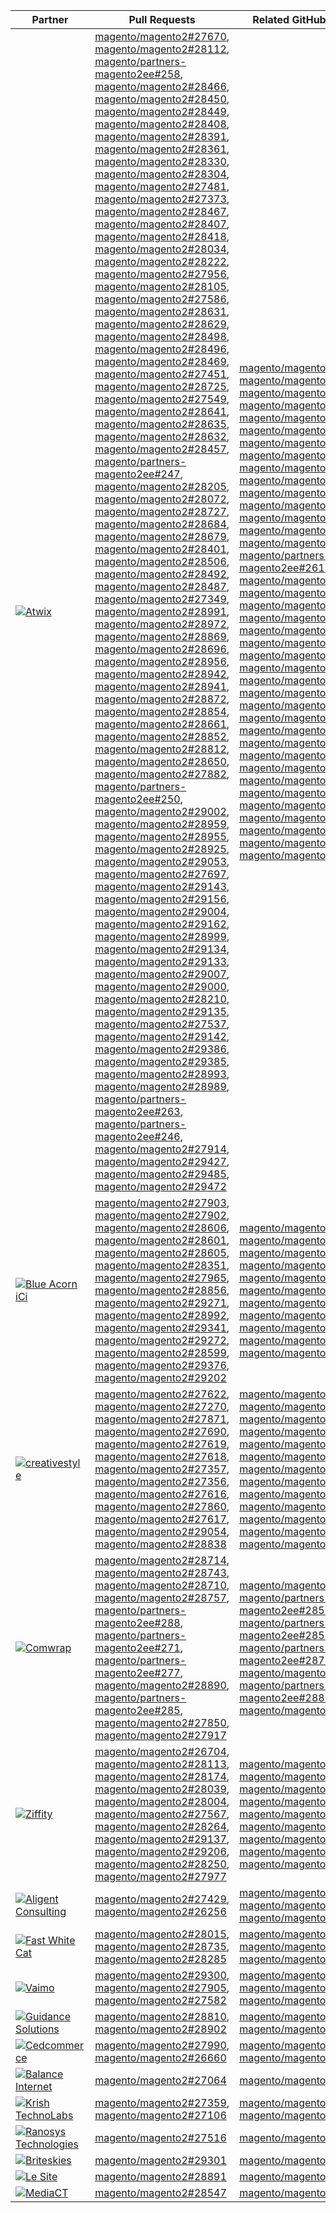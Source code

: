 | Partner | Pull Requests | Related GitHub Issues |
| ------- | ------- | ------- |
| <a target="_blank" href="https://partners.magento.com/portal/directory/?query=Atwix"><img alt="Atwix" src="https://avatars3.githubusercontent.com/t/2617739?s=400&v=4"></a> | [magento/magento2#27670](https://github.com/magento/magento2/pull/27670), [magento/magento2#28112](https://github.com/magento/magento2/pull/28112), [magento/partners-magento2ee#258](https://github.com/magento/partners-magento2ee/pull/258), [magento/magento2#28466](https://github.com/magento/magento2/pull/28466), [magento/magento2#28450](https://github.com/magento/magento2/pull/28450), [magento/magento2#28449](https://github.com/magento/magento2/pull/28449), [magento/magento2#28408](https://github.com/magento/magento2/pull/28408), [magento/magento2#28391](https://github.com/magento/magento2/pull/28391), [magento/magento2#28361](https://github.com/magento/magento2/pull/28361), [magento/magento2#28330](https://github.com/magento/magento2/pull/28330), [magento/magento2#28304](https://github.com/magento/magento2/pull/28304), [magento/magento2#27481](https://github.com/magento/magento2/pull/27481), [magento/magento2#27373](https://github.com/magento/magento2/pull/27373), [magento/magento2#28467](https://github.com/magento/magento2/pull/28467), [magento/magento2#28407](https://github.com/magento/magento2/pull/28407), [magento/magento2#28418](https://github.com/magento/magento2/pull/28418), [magento/magento2#28034](https://github.com/magento/magento2/pull/28034), [magento/magento2#28222](https://github.com/magento/magento2/pull/28222), [magento/magento2#27956](https://github.com/magento/magento2/pull/27956), [magento/magento2#28105](https://github.com/magento/magento2/pull/28105), [magento/magento2#27586](https://github.com/magento/magento2/pull/27586), [magento/magento2#28631](https://github.com/magento/magento2/pull/28631), [magento/magento2#28629](https://github.com/magento/magento2/pull/28629), [magento/magento2#28498](https://github.com/magento/magento2/pull/28498), [magento/magento2#28496](https://github.com/magento/magento2/pull/28496), [magento/magento2#28469](https://github.com/magento/magento2/pull/28469), [magento/magento2#27451](https://github.com/magento/magento2/pull/27451), [magento/magento2#28725](https://github.com/magento/magento2/pull/28725), [magento/magento2#27549](https://github.com/magento/magento2/pull/27549), [magento/magento2#28641](https://github.com/magento/magento2/pull/28641), [magento/magento2#28635](https://github.com/magento/magento2/pull/28635), [magento/magento2#28632](https://github.com/magento/magento2/pull/28632), [magento/magento2#28457](https://github.com/magento/magento2/pull/28457), [magento/partners-magento2ee#247](https://github.com/magento/partners-magento2ee/pull/247), [magento/magento2#28205](https://github.com/magento/magento2/pull/28205), [magento/magento2#28072](https://github.com/magento/magento2/pull/28072), [magento/magento2#28727](https://github.com/magento/magento2/pull/28727), [magento/magento2#28684](https://github.com/magento/magento2/pull/28684), [magento/magento2#28679](https://github.com/magento/magento2/pull/28679), [magento/magento2#28401](https://github.com/magento/magento2/pull/28401), [magento/magento2#28506](https://github.com/magento/magento2/pull/28506), [magento/magento2#28492](https://github.com/magento/magento2/pull/28492), [magento/magento2#28487](https://github.com/magento/magento2/pull/28487), [magento/magento2#27349](https://github.com/magento/magento2/pull/27349), [magento/magento2#28991](https://github.com/magento/magento2/pull/28991), [magento/magento2#28972](https://github.com/magento/magento2/pull/28972), [magento/magento2#28869](https://github.com/magento/magento2/pull/28869), [magento/magento2#28696](https://github.com/magento/magento2/pull/28696), [magento/magento2#28956](https://github.com/magento/magento2/pull/28956), [magento/magento2#28942](https://github.com/magento/magento2/pull/28942), [magento/magento2#28941](https://github.com/magento/magento2/pull/28941), [magento/magento2#28872](https://github.com/magento/magento2/pull/28872), [magento/magento2#28854](https://github.com/magento/magento2/pull/28854), [magento/magento2#28661](https://github.com/magento/magento2/pull/28661), [magento/magento2#28852](https://github.com/magento/magento2/pull/28852), [magento/magento2#28812](https://github.com/magento/magento2/pull/28812), [magento/magento2#28650](https://github.com/magento/magento2/pull/28650), [magento/magento2#27882](https://github.com/magento/magento2/pull/27882), [magento/partners-magento2ee#250](https://github.com/magento/partners-magento2ee/pull/250), [magento/magento2#29002](https://github.com/magento/magento2/pull/29002), [magento/magento2#28959](https://github.com/magento/magento2/pull/28959), [magento/magento2#28955](https://github.com/magento/magento2/pull/28955), [magento/magento2#28925](https://github.com/magento/magento2/pull/28925), [magento/magento2#29053](https://github.com/magento/magento2/pull/29053), [magento/magento2#27697](https://github.com/magento/magento2/pull/27697), [magento/magento2#29143](https://github.com/magento/magento2/pull/29143), [magento/magento2#29156](https://github.com/magento/magento2/pull/29156), [magento/magento2#29004](https://github.com/magento/magento2/pull/29004), [magento/magento2#29162](https://github.com/magento/magento2/pull/29162), [magento/magento2#28999](https://github.com/magento/magento2/pull/28999), [magento/magento2#29134](https://github.com/magento/magento2/pull/29134), [magento/magento2#29133](https://github.com/magento/magento2/pull/29133), [magento/magento2#29007](https://github.com/magento/magento2/pull/29007), [magento/magento2#29000](https://github.com/magento/magento2/pull/29000), [magento/magento2#28210](https://github.com/magento/magento2/pull/28210), [magento/magento2#29135](https://github.com/magento/magento2/pull/29135), [magento/magento2#27537](https://github.com/magento/magento2/pull/27537), [magento/magento2#29142](https://github.com/magento/magento2/pull/29142), [magento/magento2#29386](https://github.com/magento/magento2/pull/29386), [magento/magento2#29385](https://github.com/magento/magento2/pull/29385), [magento/magento2#28993](https://github.com/magento/magento2/pull/28993), [magento/magento2#28989](https://github.com/magento/magento2/pull/28989), [magento/partners-magento2ee#263](https://github.com/magento/partners-magento2ee/pull/263), [magento/partners-magento2ee#246](https://github.com/magento/partners-magento2ee/pull/246), [magento/magento2#27914](https://github.com/magento/magento2/pull/27914), [magento/magento2#29427](https://github.com/magento/magento2/pull/29427), [magento/magento2#29485](https://github.com/magento/magento2/pull/29485), [magento/magento2#29472](https://github.com/magento/magento2/pull/29472) | [magento/magento2#28202](https://github.com/magento/magento2/issues/28202), [magento/magento2#28393](https://github.com/magento/magento2/issues/28393), [magento/magento2#28377](https://github.com/magento/magento2/issues/28377), [magento/magento2#28394](https://github.com/magento/magento2/issues/28394), [magento/magento2#19481](https://github.com/magento/magento2/issues/19481), [magento/magento2#28040](https://github.com/magento/magento2/issues/28040), [magento/magento2#28138](https://github.com/magento/magento2/issues/28138), [magento/magento2#28261](https://github.com/magento/magento2/issues/28261), [magento/magento2#253](https://github.com/magento/magento2/issues/253), [magento/magento2#27337](https://github.com/magento/magento2/issues/27337), [magento/magento2#21101](https://github.com/magento/magento2/issues/21101), [magento/magento2#28755](https://github.com/magento/magento2/issues/28755), [magento/magento2#28720](https://github.com/magento/magento2/issues/28720), [magento/magento2#28744](https://github.com/magento/magento2/issues/28744), [magento/magento2#28721](https://github.com/magento/magento2/issues/28721), [magento/partners-magento2ee#261](https://github.com/magento/partners-magento2ee/issues/261), [magento/magento2#246](https://github.com/magento/magento2/issues/246), [magento/magento2#28519](https://github.com/magento/magento2/issues/28519), [magento/magento2#28481](https://github.com/magento/magento2/issues/28481), [magento/magento2#28262](https://github.com/magento/magento2/issues/28262), [magento/magento2#28427](https://github.com/magento/magento2/issues/28427), [magento/magento2#29032](https://github.com/magento/magento2/issues/29032), [magento/magento2#29012](https://github.com/magento/magento2/issues/29012), [magento/magento2#29039](https://github.com/magento/magento2/issues/29039), [magento/magento2#28969](https://github.com/magento/magento2/issues/28969), [magento/magento2#29009](https://github.com/magento/magento2/issues/29009), [magento/magento2#250](https://github.com/magento/magento2/issues/250), [magento/magento2#29287](https://github.com/magento/magento2/issues/29287), [magento/magento2#29289](https://github.com/magento/magento2/issues/29289), [magento/magento2#29281](https://github.com/magento/magento2/issues/29281), [magento/magento2#29295](https://github.com/magento/magento2/issues/29295), [magento/magento2#28800](https://github.com/magento/magento2/issues/28800), [magento/magento2#29292](https://github.com/magento/magento2/issues/29292), [magento/magento2#29420](https://github.com/magento/magento2/issues/29420), [magento/magento2#29434](https://github.com/magento/magento2/issues/29434), [magento/magento2#29388](https://github.com/magento/magento2/issues/29388), [magento/magento2#29380](https://github.com/magento/magento2/issues/29380), [magento/magento2#28524](https://github.com/magento/magento2/issues/28524), [magento/magento2#29539](https://github.com/magento/magento2/issues/29539) |
| <a target="_blank" href="https://partners.magento.com/portal/directory/?query=Blue Acorn iCi"><img alt="Blue Acorn iCi" src="https://avatars0.githubusercontent.com/t/2916141?s=400&v=4"></a> | [magento/magento2#27903](https://github.com/magento/magento2/pull/27903), [magento/magento2#27902](https://github.com/magento/magento2/pull/27902), [magento/magento2#28606](https://github.com/magento/magento2/pull/28606), [magento/magento2#28601](https://github.com/magento/magento2/pull/28601), [magento/magento2#28605](https://github.com/magento/magento2/pull/28605), [magento/magento2#28351](https://github.com/magento/magento2/pull/28351), [magento/magento2#27965](https://github.com/magento/magento2/pull/27965), [magento/magento2#28856](https://github.com/magento/magento2/pull/28856), [magento/magento2#29271](https://github.com/magento/magento2/pull/29271), [magento/magento2#28992](https://github.com/magento/magento2/pull/28992), [magento/magento2#29341](https://github.com/magento/magento2/pull/29341), [magento/magento2#29272](https://github.com/magento/magento2/pull/29272), [magento/magento2#28599](https://github.com/magento/magento2/pull/28599), [magento/magento2#29376](https://github.com/magento/magento2/pull/29376), [magento/magento2#29202](https://github.com/magento/magento2/pull/29202) | [magento/magento2#28383](https://github.com/magento/magento2/issues/28383), [magento/magento2#28850](https://github.com/magento/magento2/issues/28850), [magento/magento2#28376](https://github.com/magento/magento2/issues/28376), [magento/magento2#27962](https://github.com/magento/magento2/issues/27962), [magento/magento2#28656](https://github.com/magento/magento2/issues/28656), [magento/magento2#29283](https://github.com/magento/magento2/issues/29283), [magento/magento2#29159](https://github.com/magento/magento2/issues/29159), [magento/magento2#29389](https://github.com/magento/magento2/issues/29389), [magento/magento2#29346](https://github.com/magento/magento2/issues/29346), [magento/magento2#29453](https://github.com/magento/magento2/issues/29453), [magento/magento2#29477](https://github.com/magento/magento2/issues/29477) |
| <a target="_blank" href="https://partners.magento.com/portal/directory/?query=creativestyle"><img alt="creativestyle" src="https://avatars1.githubusercontent.com/t/3230856?s=400&v=4"></a> | [magento/magento2#27622](https://github.com/magento/magento2/pull/27622), [magento/magento2#27270](https://github.com/magento/magento2/pull/27270), [magento/magento2#27871](https://github.com/magento/magento2/pull/27871), [magento/magento2#27690](https://github.com/magento/magento2/pull/27690), [magento/magento2#27619](https://github.com/magento/magento2/pull/27619), [magento/magento2#27618](https://github.com/magento/magento2/pull/27618), [magento/magento2#27357](https://github.com/magento/magento2/pull/27357), [magento/magento2#27356](https://github.com/magento/magento2/pull/27356), [magento/magento2#27616](https://github.com/magento/magento2/pull/27616), [magento/magento2#27860](https://github.com/magento/magento2/pull/27860), [magento/magento2#27617](https://github.com/magento/magento2/pull/27617), [magento/magento2#29054](https://github.com/magento/magento2/pull/29054), [magento/magento2#28838](https://github.com/magento/magento2/pull/28838) | [magento/magento2#28110](https://github.com/magento/magento2/issues/28110), [magento/magento2#26026](https://github.com/magento/magento2/issues/26026), [magento/magento2#28339](https://github.com/magento/magento2/issues/28339), [magento/magento2#28340](https://github.com/magento/magento2/issues/28340), [magento/magento2#28381](https://github.com/magento/magento2/issues/28381), [magento/magento2#28382](https://github.com/magento/magento2/issues/28382), [magento/magento2#28166](https://github.com/magento/magento2/issues/28166), [magento/magento2#28433](https://github.com/magento/magento2/issues/28433), [magento/magento2#28807](https://github.com/magento/magento2/issues/28807), [magento/magento2#28823](https://github.com/magento/magento2/issues/28823), [magento/magento2#28811](https://github.com/magento/magento2/issues/28811), [magento/magento2#29087](https://github.com/magento/magento2/issues/29087), [magento/magento2#25934](https://github.com/magento/magento2/issues/25934) |
| <a target="_blank" href="https://partners.magento.com/portal/directory/?query=Comwrap"><img alt="Comwrap" src="https://avatars3.githubusercontent.com/t/2637428?s=400&v=4"></a> | [magento/magento2#28714](https://github.com/magento/magento2/pull/28714), [magento/magento2#28743](https://github.com/magento/magento2/pull/28743), [magento/magento2#28710](https://github.com/magento/magento2/pull/28710), [magento/magento2#28757](https://github.com/magento/magento2/pull/28757), [magento/partners-magento2ee#288](https://github.com/magento/partners-magento2ee/pull/288), [magento/partners-magento2ee#271](https://github.com/magento/partners-magento2ee/pull/271), [magento/partners-magento2ee#277](https://github.com/magento/partners-magento2ee/pull/277), [magento/magento2#28890](https://github.com/magento/magento2/pull/28890), [magento/partners-magento2ee#285](https://github.com/magento/partners-magento2ee/pull/285), [magento/magento2#27850](https://github.com/magento/magento2/pull/27850), [magento/magento2#27917](https://github.com/magento/magento2/pull/27917) | [magento/magento2#28584](https://github.com/magento/magento2/issues/28584), [magento/partners-magento2ee#28563](https://github.com/magento/partners-magento2ee/issues/28563), [magento/partners-magento2ee#28566](https://github.com/magento/partners-magento2ee/issues/28566), [magento/partners-magento2ee#28769](https://github.com/magento/partners-magento2ee/issues/28769), [magento/magento2#26121](https://github.com/magento/magento2/issues/26121), [magento/partners-magento2ee#28834](https://github.com/magento/partners-magento2ee/issues/28834), [magento/magento2#28705](https://github.com/magento/magento2/issues/28705) |
| <a target="_blank" href="https://partners.magento.com/portal/directory/?query=Ziffity"><img alt="Ziffity" src="https://avatars1.githubusercontent.com/t/3432500?s=400&v=4"></a> | [magento/magento2#26704](https://github.com/magento/magento2/pull/26704), [magento/magento2#28113](https://github.com/magento/magento2/pull/28113), [magento/magento2#28174](https://github.com/magento/magento2/pull/28174), [magento/magento2#28039](https://github.com/magento/magento2/pull/28039), [magento/magento2#28004](https://github.com/magento/magento2/pull/28004), [magento/magento2#27567](https://github.com/magento/magento2/pull/27567), [magento/magento2#28264](https://github.com/magento/magento2/pull/28264), [magento/magento2#29137](https://github.com/magento/magento2/pull/29137), [magento/magento2#29206](https://github.com/magento/magento2/pull/29206), [magento/magento2#28250](https://github.com/magento/magento2/pull/28250), [magento/magento2#27977](https://github.com/magento/magento2/pull/27977) | [magento/magento2#28165](https://github.com/magento/magento2/issues/28165), [magento/magento2#28201](https://github.com/magento/magento2/issues/28201), [magento/magento2#27985](https://github.com/magento/magento2/issues/27985), [magento/magento2#27091](https://github.com/magento/magento2/issues/27091), [magento/magento2#28308](https://github.com/magento/magento2/issues/28308), [magento/magento2#28270](https://github.com/magento/magento2/issues/28270), [magento/magento2#28947](https://github.com/magento/magento2/issues/28947), [magento/magento2#29344](https://github.com/magento/magento2/issues/29344), [magento/magento2#29097](https://github.com/magento/magento2/issues/29097) |
| <a target="_blank" href="https://partners.magento.com/portal/directory/?query=Aligent Consulting"><img alt="Aligent Consulting" src="https://avatars3.githubusercontent.com/t/2686050?s=400&v=4"></a> | [magento/magento2#27429](https://github.com/magento/magento2/pull/27429), [magento/magento2#26256](https://github.com/magento/magento2/pull/26256) | [magento/magento2#28306](https://github.com/magento/magento2/issues/28306), [magento/magento2#8815](https://github.com/magento/magento2/issues/8815), [magento/magento2#26255](https://github.com/magento/magento2/issues/26255) |
| <a target="_blank" href="https://partners.magento.com/portal/directory/?query=Fast White Cat"><img alt="Fast White Cat" src="https://avatars0.githubusercontent.com/t/3579504?s=400&v=4"></a> | [magento/magento2#28015](https://github.com/magento/magento2/pull/28015), [magento/magento2#28735](https://github.com/magento/magento2/pull/28735), [magento/magento2#28285](https://github.com/magento/magento2/pull/28285) | [magento/magento2#28011](https://github.com/magento/magento2/issues/28011), [magento/magento2#26504](https://github.com/magento/magento2/issues/26504), [magento/magento2#26427](https://github.com/magento/magento2/issues/26427) |
| <a target="_blank" href="https://partners.magento.com/portal/directory/?query=Vaimo"><img alt="Vaimo" src="https://avatars0.githubusercontent.com/t/2617778?s=400&v=4"></a> | [magento/magento2#29300](https://github.com/magento/magento2/pull/29300), [magento/magento2#27905](https://github.com/magento/magento2/pull/27905), [magento/magento2#27582](https://github.com/magento/magento2/pull/27582) | [magento/magento2#29299](https://github.com/magento/magento2/issues/29299), [magento/magento2#28303](https://github.com/magento/magento2/issues/28303), [magento/magento2#27570](https://github.com/magento/magento2/issues/27570) |
| <a target="_blank" href="https://partners.magento.com/portal/directory/?query=Guidance Solutions"><img alt="Guidance Solutions" src="https://avatars2.githubusercontent.com/t/3888698?s=400&v=4"></a> | [magento/magento2#28810](https://github.com/magento/magento2/pull/28810), [magento/magento2#28902](https://github.com/magento/magento2/pull/28902) | [magento/magento2#28982](https://github.com/magento/magento2/issues/28982), [magento/magento2#29327](https://github.com/magento/magento2/issues/29327) |
| <a target="_blank" href="https://partners.magento.com/portal/directory/?query=Cedcommerce"><img alt="Cedcommerce" src="https://avatars2.githubusercontent.com/t/3028824?s=400&v=4"></a> | [magento/magento2#27990](https://github.com/magento/magento2/pull/27990), [magento/magento2#26660](https://github.com/magento/magento2/pull/26660) | [magento/magento2#26118](https://github.com/magento/magento2/issues/26118), [magento/magento2#28143](https://github.com/magento/magento2/issues/28143) |
| <a target="_blank" href="https://partners.magento.com/portal/directory/?query=Balance Internet"><img alt="Balance Internet" src="https://avatars3.githubusercontent.com/t/2610630?s=400&v=4"></a> | [magento/magento2#27064](https://github.com/magento/magento2/pull/27064) | [magento/magento2#27063](https://github.com/magento/magento2/issues/27063) |
| <a target="_blank" href="https://partners.magento.com/portal/directory/?query=Krish TechnoLabs"><img alt="Krish TechnoLabs" src="https://avatars0.githubusercontent.com/t/2849637?s=400&v=4"></a> | [magento/magento2#27359](https://github.com/magento/magento2/pull/27359), [magento/magento2#27106](https://github.com/magento/magento2/pull/27106) | [magento/magento2#27358](https://github.com/magento/magento2/issues/27358), [magento/magento2#27099](https://github.com/magento/magento2/issues/27099) |
| <a target="_blank" href="https://partners.magento.com/portal/directory/?query=Ranosys Technologies"><img alt="Ranosys Technologies" src="https://avatars0.githubusercontent.com/t/3182140?s=400&v=4"></a> | [magento/magento2#27516](https://github.com/magento/magento2/pull/27516) | [magento/magento2#26191](https://github.com/magento/magento2/issues/26191) |
| <a target="_blank" href="https://partners.magento.com/portal/directory/?query=Briteskies"><img alt="Briteskies" src="https://avatars1.githubusercontent.com/t/2617741?s=400&v=4"></a> | [magento/magento2#29301](https://github.com/magento/magento2/pull/29301) | [magento/magento2#104](https://github.com/magento/magento2/issues/104) |
| <a target="_blank" href="https://partners.magento.com/portal/directory/?query=Le Site"><img alt="Le Site" src="https://avatars3.githubusercontent.com/t/3649033?s=400&v=4"></a> | [magento/magento2#28891](https://github.com/magento/magento2/pull/28891) | [magento/magento2#29056](https://github.com/magento/magento2/issues/29056) |
| <a target="_blank" href="https://partners.magento.com/portal/directory/?query=MediaCT"><img alt="MediaCT" src="https://avatars3.githubusercontent.com/t/2617762?s=400&v=4"></a> | [magento/magento2#28547](https://github.com/magento/magento2/pull/28547) | [magento/magento2#28685](https://github.com/magento/magento2/issues/28685) |

